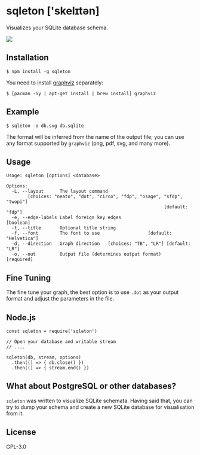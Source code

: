 # sqleton ['skelɪtən]

Visualizes your SQLite database schema.

![](https://raw.githubusercontent.com/inukshuk/sqleton/master/examples/screenshot.png)

## Installation

    $ npm install -g sqleton

You need to install [graphviz](http://www.graphviz.org/) separately:

    $ [pacman -Sy | apt-get install | brew install] graphviz

## Example

    $ sqleton -o db.svg db.sqlite

The format will be inferred from the name of the output file; you
can use any format supported by `graphviz` (png, pdf, svg, and many more).

## Usage

```
Usage: sqleton [options] <database>

Options:
  -L, --layout      The layout command
        [choices: "neato", "dot", "circo", "fdp", "osage", "sfdp", "twopi"]
                                                           [default: "fdp"]
  -e, --edge-labels Label foreign key edges                       [boolean]
  -t, --title       Optional title string
  -f, --font        The font to use                  [default: "Helvetica"]
  -d, --direction   Graph direction   [choices: "TB", "LR"] [default: "LR"]
  -o, --out         Output file (determines output format)       [required]
```

## Fine Tuning

The fine tune your graph, the best option is to use `.dot` as your output
format and adjust the parameters in the file.

## Node.js

    const sqleton = require('sqleton')

    // Open your database and writable stream
    // ....

    sqleton(db, stream, options)
      .then(() => { db.close() })
      .then(() => { stream.end() })

## What about PostgreSQL or other databases?

`sqleton` was written to visualize SQLite schemata. Having said that,
you can try to dump your schema and create a new SQLite database for
visualisation from it.

## License

GPL-3.0
